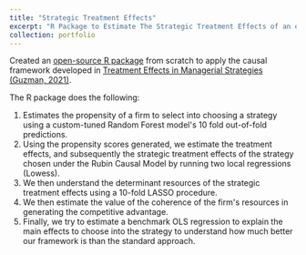 ```yaml
---
title: "Strategic Treatment Effects"
excerpt: "R Package to Estimate The Strategic Treatment Effects of an experiment using High Dimensional Data<br/><br/><img src='/images/STE.jpeg' alt='Strategic Treatment Effects R package visualization showing statistical analysis workflow' loading='lazy'>"
collection: portfolio
---
```


Created an [open-source R package](/STE) from scratch to apply the causal framework developed in [Treatment Effects in Managerial Strategies (Guzman, 2021)](/publication/STE).

The R package does the following:
1. Estimates the propensity of a firm to select into choosing a strategy using a custom-tuned Random Forest model's 10 fold out-of-fold predictions. 
2. Using the propensity scores generated, we estimate the treatment effects, and subsequently the strategic treatment effects of the strategy chosen under the Rubin Causal Model by running two local regressions (Lowess). 
3. We then understand the determinant resources of the strategic treatment effects using a 10-fold LASSO procedure.
4. We then estimate the value of the coherence of the firm's resources in generating the competitive advantage.
5. Finally, we try to estimate a benchmark OLS regression to explain the main effects to choose into the strategy to understand how much better our framework is than the standard approach. 
